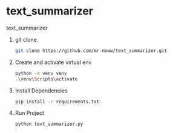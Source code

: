 # text_summarizer
text_summarizer

1. git clone
    ```sh
    git clone https://github.com/mr-noww/text_summarizer.git
    ```
2. Create and activate virtual env
    ```sh
    python -m venv venv
    .\venv\Scripts\activate
    ```
3. Install Dependencies
    ```sh
    pip install -r requirements.txt
    ```
4. Run Project
    ```sh
    python text_summarizer.py
    ```

